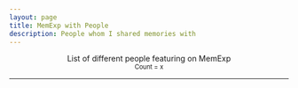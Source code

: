 ```yaml
---
layout: page
title: MemExp with People
description: People whom I shared memories with
---
```


<html>
<head>
    <style>
        .name{
            margin-bottom: 0;
            margin-top: 1.5em;
        }
        .post{
            margin-top: -25px;
        }
        #container{
            width: 100%;
        }
        #even_container{
            width: 48%;
            float: left;
            text-overflow: ellipsis;
            overflow: hidden;
        }
         #odd_container{
            width: 48%;
            float: right;
            text-overflow: ellipsis;
            overflow: hidden;
        }
        .name{
            font-weight:700;
            text-overflow: ellipsis;
            overflow: hidden;
            /* font-size: 15px !important; */
        }
        .post{
            font-size: 15px !important;
        }
        :target {
            background-color: #faa;
        }
        @media (max-width:600px) {
            .dontLoadMobile {
                background-image: none !important;
                display: none;
            }
        }
        .namelink{
            color: black !important;
        }
    </style>
</head>
<body>
    <center>
		<span style="font-size: 1em;">List of different people featuring on MemExp</span><br>
        <span style="font-size: 0.8em;">Count = <span id="count">x</span></span>
	</center>
    <hr>
    <div id="container2">
        <div id="even_container"></div>
        <div id="odd_container"></div>
    </div>
    <script src="https://ajax.googleapis.com/ajax/libs/jquery/3.4.1/jquery.min.js"></script>
    <script type="text/javascript">
        tracker = {}
        tracker = {}
		{% for page in site.travels reversed %}
            {% unless page.url contains 'slideshow' %}
                {% assign post_number = forloop.index %}
                var post_number = {{post_number}};
                {% assign posts = page.my_arr | split: "|" %}
                {% for post in posts %}
                    var para = {{post | jsonify }};
                    var splittedAt = para.split("@");
                    if(splittedAt.length > 1){
                        for (let index = 1; index < splittedAt.length; index++) {
                            const name = splittedAt[index].split(" ")[0].replace(/(^\s*,)|(,\s*$)/g, '').trim().replace(/\.+$/, "").trim();
                            if(name.length > 0){
                                tracking_object = {
                                    "post_number": post_number,
                                    "title": {{ page.title | jsonify }},
                                    "link": "{{ site.baseurl }}{{ page.url }}",
                                    "para_number": {{forloop.index}}
                                }
                                if(name in tracker){
                                    tracker[name].push(tracking_object)
                                } else {
                                    tracker[name] = [tracking_object]
                                }
                            }
                        }
                    }
                {% endfor %}
                if("{{page.layout}}" == "post_layout"){
                    var oldTypePostText = "{{ page.content | jsonify | smartify | replace: '</', ''}}";
                    var splittedAt = oldTypePostText.split("@");
                    if(splittedAt.length > 1){
                        for (let index = 1; index < splittedAt.length; index++) {
                            var name = splittedAt[index].split(" ")[0].split("&")[0].replace(/(^\s*,)|(,\s*$)/g, '').trim().replace(/\.+$/, "").trim()
                            if(name.length > 0){
                                tracking_object = {
                                    "post_number": post_number,
                                    "title": {{ page.title | jsonify }},
                                    "link": "{{ site.baseurl }}{{ page.url }}",
                                    "para_number": ""
                                }
                                if(name in tracker){
                                    tracker[name].push(tracking_object)
                                } else {
                                    tracker[name] = [tracking_object]
                                }
                            }
                        }
                    }
                }
            {% endunless %}
        {% endfor %}
        var body_e = $("#even_container");
        var body_o = $("#odd_container");
        var count = 0;
        names = Object.keys(tracker);
        names.sort();
        for(let index = 0; index < names.length; index++){
            var name = names[index];
            var holder = $('<div class="holder" id="holder_'+name+'"></div>')
            var post = $('<div class="post" id="post_'+name+'"></div>')
            var post_numbers = [];
            var post_for_name = 0;
            for(obj in tracker[name]){
                var current_obj = tracker[name][obj];
                var current_post_number = current_obj.post_number;
                var prepend = "";
                if (current_obj.para_number > 0) prepend = "#";
                if(post_numbers.includes(current_post_number)) {
                    //repeated mention on same page
                    post.append("<a href='"+current_obj.link+"#"+current_obj.para_number+"'> "+prepend+current_obj.para_number+"</a>")
                } else {
                    post_numbers.push(current_post_number);
                    post.append("<br><a href='"+current_obj.link+"#"+current_obj.para_number+"'>"+current_obj.title+prepend+current_obj.para_number+"</a>")
                    post_for_name += 1;
                }
            }
            holder.append("<p class='name' id='"+name+"'><a href='#"+name+"' class='namelink'>"+name+"</a><span class='dontLoadMobile'> ["+post_for_name+"]</span></p>")
            holder.append(post)
            if(count % 2 == 0){
                body_e.append(holder)
            } else {
                body_o.append(holder)
            }
            count += 1;
        }
        $("#count").html(count);
    </script>
</body>
</html>